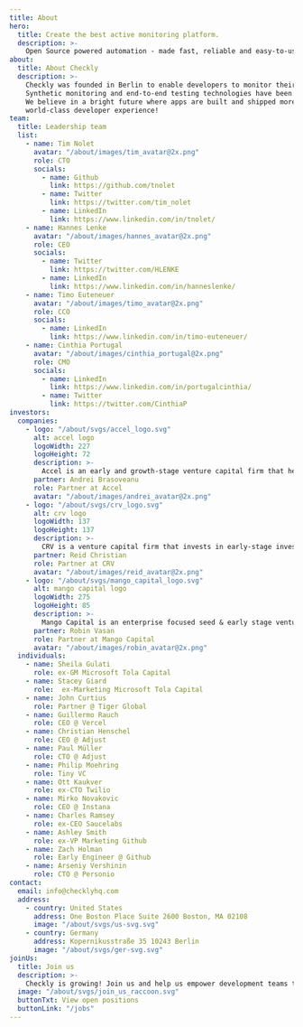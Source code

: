 ```yaml
---
title: About
hero:
  title: Create the best active monitoring platform.
  description: >-
    Open Source powered automation - made fast, reliable and easy-to-use.
about:
  title: About Checkly
  description: >-
    Checkly was founded in Berlin to enable developers to monitor their critical APIs and UIs easily.<br />
    Synthetic monitoring and end-to-end testing technologies have been sleepy during the last decade; in contrast, the DevOps-space, CI/CD-workflows, and Developer-tools evolved. Modern automation needs to become faster, easy to implement, open, integrated, and reliable. That's what we are working on every day.<br />
    We believe in a bright future where apps are built and shipped more reliably from dev to production and further. Our vision is to create the best active monitoring platform for developers using modern stacks. A platform with a
    world-class developer experience!
team:
  title: Leadership team
  list:
    - name: Tim Nolet
      avatar: "/about/images/tim_avatar@2x.png"
      role: CTO
      socials:
        - name: Github
          link: https://github.com/tnolet
        - name: Twitter
          link: https://twitter.com/tim_nolet
        - name: LinkedIn
          link: https://www.linkedin.com/in/tnolet/
    - name: Hannes Lenke
      avatar: "/about/images/hannes_avatar@2x.png"
      role: CEO
      socials:
        - name: Twitter
          link: https://twitter.com/HLENKE
        - name: LinkedIn
          link: https://www.linkedin.com/in/hanneslenke/
    - name: Timo Euteneuer
      avatar: "/about/images/timo_avatar@2x.png"
      role: CCO
      socials:
        - name: LinkedIn
          link: https://www.linkedin.com/in/timo-euteneuer/
    - name: Cinthia Portugal
      avatar: "/about/images/cinthia_portugal@2x.png"
      role: CMO
      socials:
        - name: LinkedIn
          link: https://www.linkedin.com/in/portugalcinthia/
        - name: Twitter
          link: https://twitter.com/CinthiaP
investors:
  companies:
    - logo: "/about/svgs/accel_logo.svg"
      alt: accel logo
      logoWidth: 227
      logoHeight: 72
      description: >-
        Accel is an early and growth-stage venture capital firm that helps a global community of entrepreneurs.
      partner: Andrei Brasoveanu
      role: Partner at Accel
      avatar: "/about/images/andrei_avatar@2x.png"
    - logo: "/about/svgs/crv_logo.svg"
      alt: crv logo
      logoWidth: 137
      logoHeight: 137
      description: >-
        CRV is a venture capital firm that invests in early-stage investments in technology companies.
      partner: Reid Christian
      role: Partner at CRV
      avatar: "/about/images/reid_avatar@2x.png"
    - logo: "/about/svgs/mango_capital_logo.svg"
      alt: mango capital logo
      logoWidth: 275
      logoHeight: 85
      description: >-
        Mango Capital is an enterprise focused seed & early stage venture capital investment firm.
      partner: Robin Vasan
      role: Partner at Mango Capital
      avatar: "/about/images/robin_avatar@2x.png"
  individuals:
    - name: Sheila Gulati
      role: ex-GM Microsoft Tola Capital
    - name: Stacey Giard
      role:  ex-Marketing Microsoft Tola Capital
    - name: John Curtius
      role: Partner @ Tiger Global
    - name: Guillermo Rauch
      role: CEO @ Vercel
    - name: Christian Henschel
      role: CEO @ Adjust
    - name: Paul Müller
      role: CTO @ Adjust
    - name: Philip Moehring
      role: Tiny VC
    - name: Ott Kaukver
      role: ex-CTO Twilio
    - name: Mirko Novakovic
      role: CEO @ Instana
    - name: Charles Ramsey
      role: ex-CEO Saucelabs
    - name: Ashley Smith
      role: ex-VP Marketing Github
    - name: Zach Holman
      role: Early Engineer @ Github
    - name: Arseniy Vershinin
      role: CTO @ Personio
contact:
  email: info@checklyhq.com
  address:
    - country: United States
      address: One Boston Place Suite 2600 Boston, MA 02108
      image: "/about/svgs/us-svg.svg"
    - country: Germany
      address: Kopernikusstraße 35 10243 Berlin
      image: "/about/svgs/ger-svg.svg"
joinUs:
  title: Join us
  description: >-
    Checkly is growing! Join us and help us empower development teams to build, deploy and run better software. You will be working on our SaaS app and our open source projects
  image: "/about/svgs/join_us_raccoon.svg"
  buttonTxt: View open positions
  buttonLink: "/jobs"
---
```

